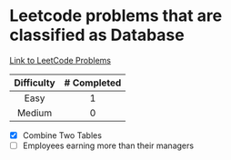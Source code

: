 # Leetcode problems that are classified as Database

[Link to LeetCode Problems](https://leetcode.com/problemset/database/?sorting=W3sic29ydE9yZGVyIjoiQVNDRU5ESU5HIiwib3JkZXJCeSI6IkRJRkZJQ1VMVFkifV0%3D)

| Difficulty | # Completed |
| :-------------------: | :----------: |
| Easy            | 1      |
| Medium            | 0      |
- [x] Combine Two Tables
- [ ] Employees earning more than their managers
